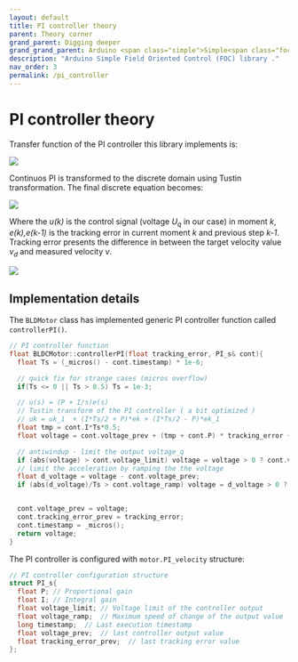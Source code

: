 ```yaml
---
layout: default
title: PI controller theory
parent: Theory corner
grand_parent: Digging deeper
grand_grand_parent: Arduino <span class="simple">Simple<span class="foc">FOC</span>library</span>
description: "Arduino Simple Field Oriented Control (FOC) library ."
nav_order: 3
permalink: /pi_controller
---
```


 
# PI controller theory
Transfer function of the PI controller this library implements is:

<p><img src="./extras/Images/cont_PI.png" /></p>

Continuos PI is transformed to the discrete domain using Tustin transformation. The final discrete equation becomes:

<p><img src="./extras/Images/dis_PI.png" /></p>

Where the <i>u(k)</i> is the control signal (voltage <i>U<sub>q</sub></i> in our case) in moment <i>k</i>, <i>e(k),e(k-1)</i> is the tracking error in current moment <i>k</i> and previous step <i>k-1</i>. Tracking error presents the difference in between the target velocity value <i>v<sub>d</sub></i> and measured velocity <i>v</i>. 

<p><img src="./extras/Images/track.png" /></p>


## Implementation details

The `BLDMotor` class has implemented generic PI controller function called `controllerPI()`.
```cpp
// PI controller function
float BLDCMotor::controllerPI(float tracking_error, PI_s& cont){
  float Ts = (_micros() - cont.timestamp) * 1e-6;

  // quick fix for strange cases (micros overflow)
  if(Ts <= 0 || Ts > 0.5) Ts = 1e-3; 

  // u(s) = (P + I/s)e(s)
  // Tustin transform of the PI controller ( a bit optimized )
  // uk = uk_1  + (I*Ts/2 + P)*ek + (I*Ts/2 - P)*ek_1
  float tmp = cont.I*Ts*0.5;
  float voltage = cont.voltage_prev + (tmp + cont.P) * tracking_error + (tmp - cont.P) * cont.tracking_error_prev;

  // antiwindup - limit the output voltage_q
  if (abs(voltage) > cont.voltage_limit) voltage = voltage > 0 ? cont.voltage_limit : -cont.voltage_limit;
  // limit the acceleration by ramping the the voltage
  float d_voltage = voltage - cont.voltage_prev;
  if (abs(d_voltage)/Ts > cont.voltage_ramp) voltage = d_voltage > 0 ? cont.voltage_prev + cont.voltage_ramp*Ts : cont.voltage_prev - cont.voltage_ramp*Ts;


  cont.voltage_prev = voltage;
  cont.tracking_error_prev = tracking_error;
  cont.timestamp = _micros();
  return voltage;
}
```
The PI controller is configured with `motor.PI_velocity` structure:
```cpp
// PI controller configuration structure
struct PI_s{
  float P; // Proportional gain 
  float I; // Integral gain 
  float voltage_limit; // Voltage limit of the controller output
  float voltage_ramp;  // Maximum speed of change of the output value 
  long timestamp;  // Last execution timestamp
  float voltage_prev;  // last controller output value 
  float tracking_error_prev;  // last tracking error value
};
```

